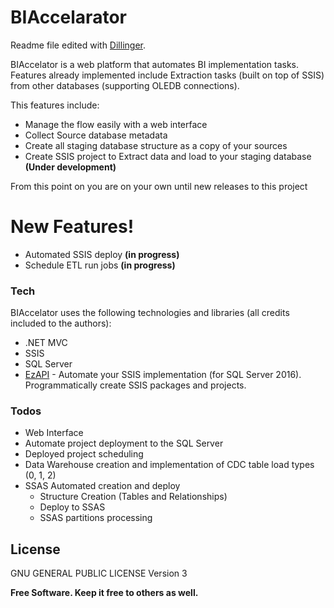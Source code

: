 # BIAccelarator

Readme file edited with [Dillinger].

BIAccelator is a web platform that automates BI implementation tasks.
Features already implemented include Extraction tasks (built on top of SSIS) from other databases (supporting OLEDB connections).

This features include:

  - Manage the flow easily with a web interface
  - Collect Source database metadata
  - Create all staging database structure as a copy of your sources
  - Create SSIS project to Extract data and load to your staging database **(Under development)**

From this point on you are on your own until new releases to this project

# New Features!

  - Automated SSIS deploy **(in progress)**
  - Schedule ETL run jobs **(in progress)**

### Tech

BIAccelator uses the following technologies and libraries (all credits included to the authors):

* .NET MVC
* SSIS
* SQL Server
* [EzAPI] - Automate your SSIS implementation (for SQL Server 2016). Programmatically create SSIS packages and projects.


### Todos

 - Web Interface
 - Automate project deployment to the SQL Server
 - Deployed project scheduling
 - Data Warehouse creation and implementation of CDC table load types (0, 1, 2)
 - SSAS Automated creation and deploy
    - Structure Creation (Tables and Relationships)
    - Deploy to SSAS
    - SSAS partitions processing

License
----

GNU GENERAL PUBLIC LICENSE Version 3


**Free Software. Keep it free to others as well.**

[//]: # (These are reference links used in the body of this note and get stripped out when the markdown processor does its job. There is no need to format nicely because it shouldn't be seen. Thanks SO - http://stackoverflow.com/questions/4823468/store-comments-in-markdown-syntax)

   [EzAPI]: <https://github.com/fpvmorais/EzApi2016>
   [Dillinger]: <https://dillinger.io/>

